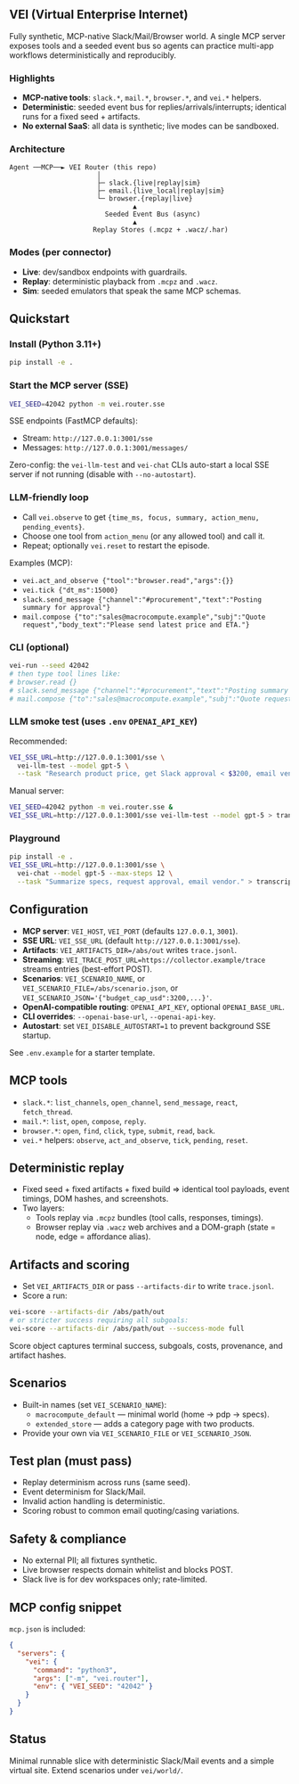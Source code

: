 ## VEI (Virtual Enterprise Internet)

Fully synthetic, MCP-native Slack/Mail/Browser world. A single MCP server exposes tools and a seeded event bus so agents can practice multi-app workflows deterministically and reproducibly.

### Highlights
- **MCP-native tools**: `slack.*`, `mail.*`, `browser.*`, and `vei.*` helpers.
- **Deterministic**: seeded event bus for replies/arrivals/interrupts; identical runs for a fixed seed + artifacts.
- **No external SaaS**: all data is synthetic; live modes can be sandboxed.

### Architecture
```
Agent ──MCP──► VEI Router (this repo)
                      │
                      ├─ slack.{live|replay|sim}
                      ├─ email.{live_local|replay|sim}
                      └─ browser.{replay|live}
                               ▲
                        Seeded Event Bus (async)
                               ▲
                     Replay Stores (.mcpz + .wacz/.har)
```

### Modes (per connector)
- **Live**: dev/sandbox endpoints with guardrails.
- **Replay**: deterministic playback from `.mcpz` and `.wacz`.
- **Sim**: seeded emulators that speak the same MCP schemas.

## Quickstart

### Install (Python 3.11+)
```bash
pip install -e .
```

### Start the MCP server (SSE)
```bash
VEI_SEED=42042 python -m vei.router.sse
```
SSE endpoints (FastMCP defaults):
- Stream: `http://127.0.0.1:3001/sse`
- Messages: `http://127.0.0.1:3001/messages/`

Zero-config: the `vei-llm-test` and `vei-chat` CLIs auto-start a local SSE server if not running (disable with `--no-autostart`).

### LLM-friendly loop
- Call `vei.observe` to get `{time_ms, focus, summary, action_menu, pending_events}`.
- Choose one tool from `action_menu` (or any allowed tool) and call it.
- Repeat; optionally `vei.reset` to restart the episode.

Examples (MCP):
- `vei.act_and_observe {"tool":"browser.read","args":{}}`
- `vei.tick {"dt_ms":15000}`
- `slack.send_message {"channel":"#procurement","text":"Posting summary for approval"}`
- `mail.compose {"to":"sales@macrocompute.example","subj":"Quote request","body_text":"Please send latest price and ETA."}`

### CLI (optional)
```bash
vei-run --seed 42042
# then type tool lines like:
# browser.read {}
# slack.send_message {"channel":"#procurement","text":"Posting summary for approval"}
# mail.compose {"to":"sales@macrocompute.example","subj":"Quote request","body_text":"Please send latest price and ETA."}
```

### LLM smoke test (uses `.env` `OPENAI_API_KEY`)
Recommended:
```bash
VEI_SSE_URL=http://127.0.0.1:3001/sse \
  vei-llm-test --model gpt-5 \
  --task "Research product price, get Slack approval < $3200, email vendor for a quote." > transcript.json
```
Manual server:
```bash
VEI_SEED=42042 python -m vei.router.sse &
VEI_SSE_URL=http://127.0.0.1:3001/sse vei-llm-test --model gpt-5 > transcript.json
```

### Playground
```bash
pip install -e .
VEI_SSE_URL=http://127.0.0.1:3001/sse \
  vei-chat --model gpt-5 --max-steps 12 \
  --task "Summarize specs, request approval, email vendor." > transcript.json
```

## Configuration
- **MCP server**: `VEI_HOST`, `VEI_PORT` (defaults `127.0.0.1`, `3001`).
- **SSE URL**: `VEI_SSE_URL` (default `http://127.0.0.1:3001/sse`).
- **Artifacts**: `VEI_ARTIFACTS_DIR=/abs/out` writes `trace.jsonl`.
- **Streaming**: `VEI_TRACE_POST_URL=https://collector.example/trace` streams entries (best-effort POST).
- **Scenarios**: `VEI_SCENARIO_NAME`, or `VEI_SCENARIO_FILE=/abs/scenario.json`, or `VEI_SCENARIO_JSON='{"budget_cap_usd":3200,...}'`.
- **OpenAI-compatible routing**: `OPENAI_API_KEY`, optional `OPENAI_BASE_URL`.
- **CLI overrides**: `--openai-base-url`, `--openai-api-key`.
- **Autostart**: set `VEI_DISABLE_AUTOSTART=1` to prevent background SSE startup.

See `.env.example` for a starter template.

## MCP tools
- `slack.*`: `list_channels`, `open_channel`, `send_message`, `react`, `fetch_thread`.
- `mail.*`: `list`, `open`, `compose`, `reply`.
- `browser.*`: `open`, `find`, `click`, `type`, `submit`, `read`, `back`.
- `vei.*` helpers: `observe`, `act_and_observe`, `tick`, `pending`, `reset`.

## Deterministic replay
- Fixed seed + fixed artifacts + fixed build ⇒ identical tool payloads, event timings, DOM hashes, and screenshots.
- Two layers:
  - Tools replay via `.mcpz` bundles (tool calls, responses, timings).
  - Browser replay via `.wacz` web archives and a DOM-graph (state = node, edge = affordance alias).

## Artifacts and scoring
- Set `VEI_ARTIFACTS_DIR` or pass `--artifacts-dir` to write `trace.jsonl`.
- Score a run:
```bash
vei-score --artifacts-dir /abs/path/out
# or stricter success requiring all subgoals:
vei-score --artifacts-dir /abs/path/out --success-mode full
```
Score object captures terminal success, subgoals, costs, provenance, and artifact hashes.

## Scenarios
- Built-in names (set `VEI_SCENARIO_NAME`):
  - `macrocompute_default` — minimal world (home → pdp → specs).
  - `extended_store` — adds a category page with two products.
- Provide your own via `VEI_SCENARIO_FILE` or `VEI_SCENARIO_JSON`.

## Test plan (must pass)
- Replay determinism across runs (same seed).
- Event determinism for Slack/Mail.
- Invalid action handling is deterministic.
- Scoring robust to common email quoting/casing variations.

## Safety & compliance
- No external PII; all fixtures synthetic.
- Live browser respects domain whitelist and blocks POST.
- Slack live is for dev workspaces only; rate-limited.

## MCP config snippet
`mcp.json` is included:
```json
{
  "servers": {
    "vei": {
      "command": "python3",
      "args": ["-m", "vei.router"],
      "env": { "VEI_SEED": "42042" }
    }
  }
}
```

## Status
Minimal runnable slice with deterministic Slack/Mail events and a simple virtual site. Extend scenarios under `vei/world/`.
